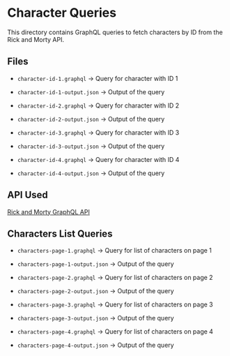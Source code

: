 # Character Queries

This directory contains GraphQL queries to fetch characters by ID from the Rick and Morty API.

## Files

- `character-id-1.graphql` → Query for character with ID 1
- `character-id-1-output.json` → Output of the query

- `character-id-2.graphql` → Query for character with ID 2
- `character-id-2-output.json` → Output of the query

- `character-id-3.graphql` → Query for character with ID 3
- `character-id-3-output.json` → Output of the query

- `character-id-4.graphql` → Query for character with ID 4
- `character-id-4-output.json` → Output of the query

## API Used

[Rick and Morty GraphQL API](https://rickandmortyapi.com/graphql)

## Characters List Queries

- `characters-page-1.graphql` → Query for list of characters on page 1
- `characters-page-1-output.json` → Output of the query

- `characters-page-2.graphql` → Query for list of characters on page 2
- `characters-page-2-output.json` → Output of the query

- `characters-page-3.graphql` → Query for list of characters on page 3
- `characters-page-3-output.json` → Output of the query

- `characters-page-4.graphql` → Query for list of characters on page 4
- `characters-page-4-output.json` → Output of the query
